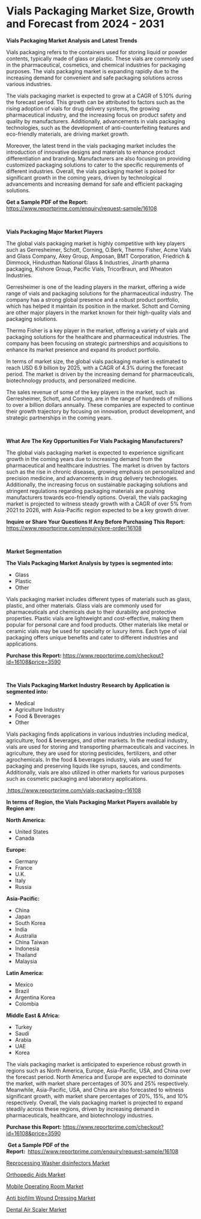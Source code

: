 <p><h1>Vials Packaging Market Size, Growth and Forecast from 2024 - 2031</h1></p><p><strong>Vials Packaging Market Analysis and Latest Trends</strong></p>
<p><p>Vials packaging refers to the containers used for storing liquid or powder contents, typically made of glass or plastic. These vials are commonly used in the pharmaceutical, cosmetics, and chemical industries for packaging purposes. The vials packaging market is expanding rapidly due to the increasing demand for convenient and safe packaging solutions across various industries.</p><p>The vials packaging market is expected to grow at a CAGR of 5.10% during the forecast period. This growth can be attributed to factors such as the rising adoption of vials for drug delivery systems, the growing pharmaceutical industry, and the increasing focus on product safety and quality by manufacturers. Additionally, advancements in vials packaging technologies, such as the development of anti-counterfeiting features and eco-friendly materials, are driving market growth.</p><p>Moreover, the latest trend in the vials packaging market includes the introduction of innovative designs and materials to enhance product differentiation and branding. Manufacturers are also focusing on providing customized packaging solutions to cater to the specific requirements of different industries. Overall, the vials packaging market is poised for significant growth in the coming years, driven by technological advancements and increasing demand for safe and efficient packaging solutions.</p></p>
<p><strong>Get a Sample PDF of the Report:&nbsp;</strong> <a href="https://www.reportprime.com/enquiry/request-sample/16108">https://www.reportprime.com/enquiry/request-sample/16108</a></p>
<p>&nbsp;</p>
<p><strong>Vials Packaging Major Market Players</strong></p>
<p><p>The global vials packaging market is highly competitive with key players such as Gerresheimer, Schott, Corning, O.Berk, Thermo Fisher, Acme Vials and Glass Company, Akey Group, Amposan, BMT Corporation, Friedrich & Dimmock, Hindusthan National Glass & Industries, Jinarth pharma packaging, Kishore Group, Pacific Vials, TricorBraun, and Wheaton Industries.</p><p>Gerresheimer is one of the leading players in the market, offering a wide range of vials and packaging solutions for the pharmaceutical industry. The company has a strong global presence and a robust product portfolio, which has helped it maintain its position in the market. Schott and Corning are other major players in the market known for their high-quality vials and packaging solutions.</p><p>Thermo Fisher is a key player in the market, offering a variety of vials and packaging solutions for the healthcare and pharmaceutical industries. The company has been focusing on strategic partnerships and acquisitions to enhance its market presence and expand its product portfolio.</p><p>In terms of market size, the global vials packaging market is estimated to reach USD 6.9 billion by 2025, with a CAGR of 4.3% during the forecast period. The market is driven by the increasing demand for pharmaceuticals, biotechnology products, and personalized medicine.</p><p>The sales revenue of some of the key players in the market, such as Gerresheimer, Schott, and Corning, are in the range of hundreds of millions to over a billion dollars annually. These companies are expected to continue their growth trajectory by focusing on innovation, product development, and strategic partnerships in the coming years.</p></p>
<p>&nbsp;</p>
<p><strong>What Are The Key Opportunities For Vials Packaging Manufacturers?</strong></p>
<p><p>The global vials packaging market is expected to experience significant growth in the coming years due to increasing demand from the pharmaceutical and healthcare industries. The market is driven by factors such as the rise in chronic diseases, growing emphasis on personalized and precision medicine, and advancements in drug delivery technologies. Additionally, the increasing focus on sustainable packaging solutions and stringent regulations regarding packaging materials are pushing manufacturers towards eco-friendly options. Overall, the vials packaging market is projected to witness steady growth with a CAGR of over 5% from 2021 to 2026, with Asia-Pacific region expected to be a key growth driver.</p></p>
<p><strong>Inquire or Share Your Questions If Any Before Purchasing This Report:</strong> <a href="https://www.reportprime.com/enquiry/pre-order/16108">https://www.reportprime.com/enquiry/pre-order/16108</a></p>
<p>&nbsp;</p>
<p><strong>Market Segmentation</strong></p>
<p><strong>The Vials Packaging Market Analysis by types is segmented into:</strong></p>
<p><ul><li>Glass</li><li>Plastic</li><li>Other</li></ul></p>
<p><p>Vials packaging market includes different types of materials such as glass, plastic, and other materials. Glass vials are commonly used for pharmaceuticals and chemicals due to their durability and protective properties. Plastic vials are lightweight and cost-effective, making them popular for personal care and food products. Other materials like metal or ceramic vials may be used for specialty or luxury items. Each type of vial packaging offers unique benefits and cater to different industries and applications.</p></p>
<p><strong>Purchase this Report:&nbsp;</strong><a href="https://www.reportprime.com/checkout?id=16108&price=3590">https://www.reportprime.com/checkout?id=16108&price=3590</a></p>
<p>&nbsp;</p>
<p><strong>The Vials Packaging Market Industry Research by Application is segmented into:</strong></p>
<p><ul><li>Medical</li><li>Agriculture Industry</li><li>Food & Beverages</li><li>Other</li></ul></p>
<p><p>Vials packaging finds applications in various industries including medical, agriculture, food & beverages, and other markets. In the medical industry, vials are used for storing and transporting pharmaceuticals and vaccines. In agriculture, they are used for storing pesticides, fertilizers, and other agrochemicals. In the food & beverages industry, vials are used for packaging and preserving liquids like syrups, sauces, and condiments. Additionally, vials are also utilized in other markets for various purposes such as cosmetic packaging and laboratory applications.</p></p>
<p><a href="https://www.reportprime.com/vials-packaging-r16108">&nbsp;https://www.reportprime.com/vials-packaging-r16108</a></p>
<p><strong>In terms of Region, the Vials Packaging Market Players available by Region are:</strong></p>
<p>
    <p> <strong> North America: </strong>
        <ul>
            <li>United States</li>
            <li>Canada</li>
        </ul>
        </p> 
    <p> <strong> Europe: </strong>
        <ul>
            <li>Germany</li>
            <li>France</li>
            <li>U.K.</li>
            <li>Italy</li>
            <li>Russia</li>
        </ul>
        </p> 
    <p> <strong> Asia-Pacific: </strong>
        <ul>
            <li>China</li>
            <li>Japan</li>
            <li>South Korea</li>
            <li>India</li>
            <li>Australia</li>
            <li>China Taiwan</li>
            <li>Indonesia</li>
            <li>Thailand</li>
            <li>Malaysia</li>
        </ul>
        </p> 
    <p> <strong> Latin America: </strong>
        <ul>
            <li>Mexico</li>
            <li>Brazil</li>
            <li>Argentina Korea</li>
            <li>Colombia</li>
        </ul>
        </p> 
    <p> <strong> Middle East & Africa: </strong>
        <ul>
            <li>Turkey</li>
            <li>Saudi</li>
            <li>Arabia</li>
            <li>UAE</li>
            <li>Korea</li>
        </ul>
    </p>
    </p>
<p><p>The vials packaging market is anticipated to experience robust growth in regions such as North America, Europe, Asia-Pacific, USA, and China over the forecast period. North America and Europe are expected to dominate the market, with market share percentages of 30% and 25% respectively. Meanwhile, Asia-Pacific, USA, and China are also forecasted to witness significant growth, with market share percentages of 20%, 15%, and 10% respectively. Overall, the vials packaging market is projected to expand steadily across these regions, driven by increasing demand in pharmaceuticals, healthcare, and biotechnology industries.</p></p>
<p><strong>Purchase this Report: </strong><a href="https://www.reportprime.com/checkout?id=16108&price=3590">https://www.reportprime.com/checkout?id=16108&price=3590</a></p>
<p>&nbsp;<strong>Get a Sample PDF of the Report:&nbsp;&nbsp;</strong><a href="https://www.reportprime.com/enquiry/request-sample/16108">https://www.reportprime.com/enquiry/request-sample/16108</a></p>
<p><strong></strong></p>
<p><p><a href="https://medium.com/@kelleebernier1851/global-reprocessing-washer-disinfectors-market-trends-insights-into-growth-opportunities-and-a9d97ffb57e6">Reprocessing Washer disinfectors Market</a></p><p><a href="https://medium.com/@neilrogers69/orthopedic-aids-market-strategic-insights-product-evolution-and-market-segmentation-in-the-aedd68186b47">Orthopedic Aids Market</a></p><p><a href="https://medium.com/@sallyselcenk46/mobile-operating-room-market-trends-a-detailed-study-of-its-market-segmentation-and-analyzing-the-656d1f432735">Mobile Operating Room Market</a></p><p><a href="https://medium.com/@randaarks98078567/anti-biofilm-wound-dressing-market-size-share-analysis-growth-trends-forecasts-2024-2031-ae00df19dc18">Anti biofilm Wound Dressing Market</a></p><p><a href="https://medium.com/@lianapter60/insights-into-the-dental-air-scaler-market-market-players-market-size-geographical-regions-and-4dca1cdc8579">Dental Air Scaler Market</a></p></p>